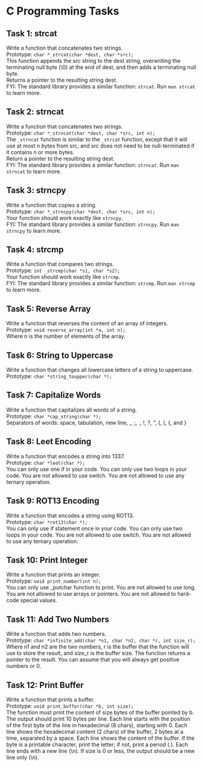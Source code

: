  <h1>C Programming Tasks</h1>
    <h2>Task 1: strcat</h2>
    <p>
        Write a function that concatenates two strings.
        <br> Prototype: <code>char *_strcat(char *dest, char *src);</code>
        <br> This function appends the src string to the dest string, overwriting the terminating null byte (\0) at the end of dest, and then adds a terminating null byte.
        <br> Returns a pointer to the resulting string dest.
        <br> FYI: The standard library provides a similar function: <code>strcat</code>. Run <code>man strcat</code> to learn more.
    </p>
    <h2>Task 2: strncat</h2>
    <p>
        Write a function that concatenates two strings.
        <br> Prototype: <code>char *_strncat(char *dest, char *src, int n);</code>
        <br> The <code>_strncat</code> function is similar to the <code>_strcat</code> function, except that it will use at most n bytes from src, and src does not need to be null-terminated if it contains n or more bytes.
        <br> Return a pointer to the resulting string dest.
        <br> FYI: The standard library provides a similar function: <code>strncat</code>. Run <code>man strncat</code> to learn more.
    </p>    <h2>Task 3: strncpy</h2>
    <p>
        Write a function that copies a string.
        <br> Prototype: <code>char *_strncpy(char *dest, char *src, int n);</code>
        <br> Your function should work exactly like <code>strncpy</code>.
        <br> FYI: The standard library provides a similar function: <code>strncpy</code>. Run <code>man strncpy</code> to learn more.
    </p>
    <h2>Task 4: strcmp</h2>
    <p>
        Write a function that compares two strings.
        <br> Prototype: <code>int _strcmp(char *s1, char *s2);</code>
        <br> Your function should work exactly like <code>strcmp</code>.
        <br> FYI: The standard library provides a similar function: <code>strcmp</code>. Run <code>man strcmp</code> to learn more.
    </p>
    <h2>Task 5: Reverse Array</h2>
    <p>
        Write a function that reverses the content of an array of integers.
        <br> Prototype: <code>void reverse_array(int *a, int n);</code>
        <br> Where n is the number of elements of the array.
    </p>
    <h2>Task 6: String to Uppercase</h2>
    <p>
        Write a function that changes all lowercase letters of a string to uppercase.
        <br> Prototype: <code>char *string_toupper(char *);</code>
    </p>
    <h2>Task 7: Capitalize Words</h2>
    <p>
        Write a function that capitalizes all words of a string.
        <br> Prototype: <code>char *cap_string(char *);</code>
        <br> Separators of words: space, tabulation, new line, ,, ;, ., !, ?, ", (, ), {, and }
    </p>
    <h2>Task 8: Leet Encoding</h2>
    <p>
        Write a function that encodes a string into 1337.
        <br> Prototype: <code>char *leet(char *);</code>
        <br> You can only use one if in your code. You can only use two loops in your code. You are not allowed to use switch. You are not allowed to use any ternary operation.
    </p>
    <h2>Task 9: ROT13 Encoding</h2>
    <p>
        Write a function that encodes a string using ROT13.
        <br> Prototype: <code>char *rot13(char *);</code>
        <br> You can only use if statement once in your code. You can only use two loops in your code. You are not allowed to use switch. You are not allowed to use any ternary operation.
    </p>
    <h2>Task 10: Print Integer</h2>
    <p>
        Write a function that prints an integer.
        <br> Prototype: <code>void print_number(int n);</code>
        <br> You can only use _putchar function to print. You are not allowed to use long. You are not allowed to use arrays or pointers. You are not allowed to hard-code special values.
    </p>
    <h2>Task 11: Add Two Numbers</h2>
    <p>
        Write a function that adds two numbers.
        <br> Prototype: <code>char *infinite_add(char *n1, char *n2, char *r, int size_r);</code>
        <br> Where n1 and n2 are the two numbers, r is the buffer that the function will use to store the result, and size_r is the buffer size. The function returns a pointer to the result. You can assume that you will always get positive numbers or 0.
    </p>
    <h2>Task 12: Print Buffer</h2>
    <p>
        Write a function that prints a buffer.
        <br> Prototype: <code>void print_buffer(char *b, int size);</code>
        <br> The function must print the content of size bytes of the buffer pointed by b. The output should print 10 bytes per line. Each line starts with the position of the first byte of the line in hexadecimal (8 chars), starting with 0. Each line shows the hexadecimal content (2 chars) of the buffer, 2 bytes at a time, separated by a space. Each line shows the content of the buffer. If the byte is a printable character, print the letter; if not, print a period (.). Each line ends with a new line (\n). If size is 0 or less, the output should be a new line only (\n).
    </p>
